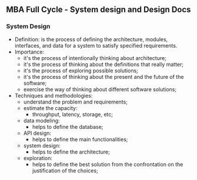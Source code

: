 ## MBA Full Cycle - System design and Design Docs

### System Design

- Definition: is the process of defining the architecture, modules, interfaces, and data for a system to satisfy specified requirements.
- Importance:
  - it's the process of intentionally thinking about architecture;
  - it's the process of thinking about the definitions that really matter;
  - it's the process of exploring possible solutions;
  - it's the process of thinking about the present and the future of the software;
  - exercise the way of thinking about different software solutions;
- Techniques and methodologies:
  - understand the problem and requirements;
  - estimate the capacity:
    - throughput, latency, storage, etc;
  - data modeling:
    - helps to define the database;
  - API design:
    - helps to define the main functionalities;
  - system design:
    - helps to define the architecture;
  - exploration:
    - helps to define the best solution from the confrontation on the justification of the choices;
